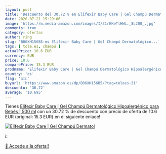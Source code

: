 ```yaml
---
layout: post
title: 'Descuento del 30.72 % en Elifexir Baby Care | Gel Champú Dermatol'
date: 2020-07-21 15:29:06
image: 'https://m.media-amazon.com/images/I/31rEKeTlHWL._SL200_.jpg'
comments: true
category: ofertas
author: ring
slug: 'B06XH156B5-es Elifexir Baby Care | Gel Champú Dermatológico...'
tags: [ tole.es, champú ]
actualPrice: 10.6 EUR
currency: EUR
price: 10.6
comparePrice: 15.3 EUR
prodname: 'Elifexir Baby Care | Gel Champú Dermatológico Hipoalergénico para Bebés | 500 ml'
country: 'es'
flag: '🇪🇸'
buyurl: 'https://www.amazon.es/dp/B06XH156B5/?tag=tolees-21'
descuento: '30.72'
average: '10.695'
---
```


Tienes [Elifexir Baby Care | Gel Champú Dermatológico Hipoalergénico para Bebés | 500 ml](https://www.amazon.es/dp/B06XH156B5/?tag=tolees-21) con un 30.72 % de descuento con precio de oferta de 10.6 EUR (original: 15.3 EUR) en el siguiente enlace!

[![Elifexir Baby Care | Gel Champú Dermatol](https://m.media-amazon.com/images/I/31rEKeTlHWL._SL200_.jpg)](https://www.amazon.es/dp/B06XH156B5/?tag=tolees-21)

ℹ️:


[🛒 Accede a la oferta!!](https://www.amazon.es/dp/B06XH156B5/?tag=tolees-21)
